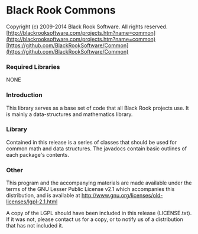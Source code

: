 # Black Rook Commons

Copyright (c) 2009-2014 Black Rook Software. All rights reserved.  
[http://blackrooksoftware.com/projects.htm?name=common](http://blackrooksoftware.com/projects.htm?name=common)  
[https://github.com/BlackRookSoftware/Common](https://github.com/BlackRookSoftware/Common)

### Required Libraries

NONE

### Introduction

This library serves as a base set of code that all Black Rook projects use.
It is mainly a data-structures and mathematics library. 

### Library

Contained in this release is a series of classes that should be used for
common math and data structures. The javadocs contain basic outlines of each
package's contents.

### Other

This program and the accompanying materials
are made available under the terms of the GNU Lesser Public License v2.1
which accompanies this distribution, and is available at
http://www.gnu.org/licenses/old-licenses/lgpl-2.1.html

A copy of the LGPL should have been included in this release (LICENSE.txt).
If it was not, please contact us for a copy, or to notify us of a distribution
that has not included it. 
